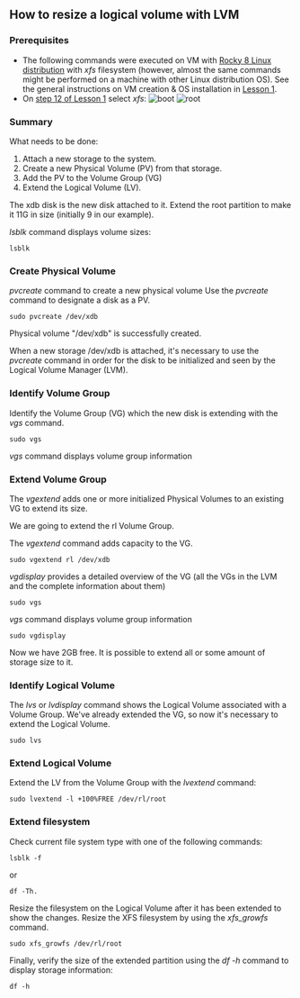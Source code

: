 ## How to resize a logical volume with LVM ##

### Prerequisites ###

- The following commands were executed on VM with [Rocky 8 Linux distribution](https://download.rockylinux.org/pub/rocky/8/isos/x86_64/Rocky-8.7-x86_64-minimal.iso) with _xfs_ filesystem (however, almost the same commands might be performed on a machine with other Linux distribution OS).
    See the general instructions on VM creation & OS installation in [Lesson 1](../01_devops_introductory_virtualization_09-aug-2022/README.md).
- On [step 12 of Lesson 1](../01_devops_introductory_virtualization_09-aug-2022/README.md#filesystem_selection) select _xfs_:
    ![boot](../01_devops_introductory_virtualization_09-aug-2022/images/rocky_installation/Rocky-installation_destination-LT-boot_xfs.png)
    ![root](../01_devops_introductory_virtualization_09-aug-2022/images/rocky_installation/Rocky-installation_destination-LT-root_xfs.png)

### Summary ###

What needs to be done: 
1. Attach a new storage to the system. 
2. Create a new Physical Volume (PV) from that storage. 
3. Add the PV to the Volume Group (VG) 
4. Extend the Logical Volume (LV).

The xdb disk is the new disk attached to it. 
Extend the root partition to make it 11G in size (initially 9 in our example).

_lsblk_ command displays volume sizes:
```
lsblk
```

### Create Physical Volume ###

_pvcreate_ command to create a new physical volume
Use the _pvcreate_ command to designate a disk as a PV.
```
sudo pvcreate /dev/xdb
```

Physical volume "/dev/xdb" is successfully created.

When a new storage /dev/xdb is attached, it's necessary to use the _pvcreate_ command in order for the disk to be initialized and seen by the Logical Volume Manager (LVM).

### Identify Volume Group ###

Identify the Volume Group (VG) which the new disk is extending with the _vgs_ command. 
```
sudo vgs
```
_vgs_ command displays volume group information

### Extend Volume Group ###

The _vgextend_ adds one or more initialized Physical Volumes to an existing VG to extend its size.

We are going to extend the rl Volume Group.

The _vgextend_ command adds capacity to the VG.
```
sudo vgextend rl /dev/xdb
```
_vgdisplay_ provides a detailed overview of the VG (all the VGs in the LVM and the complete information about them)
```
sudo vgs
```
_vgs_ command displays volume group information
```
sudo vgdisplay
```

Now we have 2GB free. 
It is possible to extend all or some amount of storage size to it.

### Identify Logical Volume ###

The _lvs_ or _lvdisplay_ command shows the Logical Volume associated with a Volume Group. 
We've already extended the VG, so now it's necessary to extend the Logical Volume.
```
sudo lvs
```

### Extend Logical Volume ###

Extend the LV from the Volume Group with the _lvextend_ command:
```
sudo lvextend -l +100%FREE /dev/rl/root
```

### Extend filesystem ###

Check current file system type with one of the following commands:
```
lsblk -f
```
 or 
```
df -Th.
```

Resize the filesystem on the Logical Volume after it has been extended to show the changes. 
Resize the XFS filesystem by using the _xfs_growfs_ command.
```
sudo xfs_growfs /dev/rl/root
```

Finally, verify the size of the extended partition using the _df -h_ command to display storage information:
```
df -h
```


